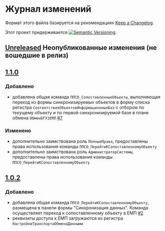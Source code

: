 # Журнал изменений

Формат этого файла базируется на рекомендациях
[Keep a Changelog](https://keepachangelog.com/ru/1.0.0/).

Этот проект придерживается
[![Semantic Versioning](https://img.shields.io/static/v1?label=Semantic%20Versioning&message=v2.0.0&color=green&logo=semver)](https://semver.org/lang/ru/spec/v2.0.0.html).

## [Unreleased] Неопубликованные изменения (не вошедшие в релиз)

## [1.1.0]

### Добавлено

- добавлена общая команда `ППСО_СопоставленныеОбъекты`,
  выполняющая переход из формы синхронизируемых объектов
  в форму списка регистра `СоответствияОбъектовИнформационныхБаз`
  с отбором по текущему объекту и по первой синхронизируемой базе
  в плане обмена `ОбменБГУ2ЕМП`
  [#7](https://github.com/csm-ivanovo-ru/1s-GoToLinkedObjects/issues/7)

### Изменено

- дополнительно заимствована роль `ПолныеПрава`,
  предоставлены права использования команды
  `ППСО_ПерейтиКСопоставленномуОбъекту`
- дополнительно заимствована роль `АдминистраторСистемы`,
  предоставлены права использования команды
  `ППСО_ПерейтиКСопоставленномуОбъекту`

## [1.0.2]

### Добавлено

- добавлена общая команда `ППСО_ПерейтиКСопоставленномуОбъекту`,
  размещена в панели формы "Синхронизация данных".
  Команда осуществляет переход к сопоставленному объекту в ЕМП
  [#2](https://github.com/csm-ivanovo-ru/1s-GoToLinkedObjects/issues/2)
- реквизиты доступа к ЕМП загружаются из регистра `НастройкиТранспортаОбменаДанными`

[Unreleased]: https://github.com/csm-ivanovo-ru/1s-GoToLinkedObjects/compare/1.1.0...HEAD
[1.1.0]: https://github.com/csm-ivanovo-ru/1s-GoToLinkedObjects/compare/1.0.2...1.1.0
[1.0.2]: https://github.com/csm-ivanovo-ru/1s-GoToLinkedObjects-EMP/releases/tag/1.0.2
